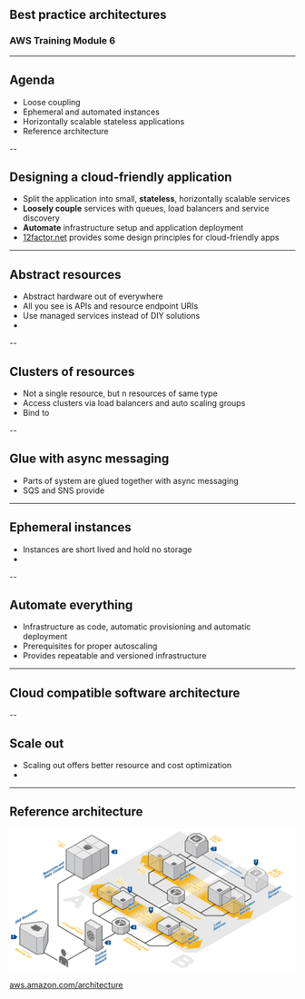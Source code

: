 
## Best practice architectures
### AWS Training Module 6

---

## Agenda

- Loose coupling
- Ephemeral and automated instances
- Horizontally scalable stateless applications
- Reference architecture

--

## Designing a cloud-friendly application

- Split the application into small, **stateless**, horizontally scalable services
- **Loosely couple** services with queues, load balancers and service discovery
- **Automate** infrastructure setup and application deployment
- [12factor.net](http://12factor.net/) provides some design principles for cloud-friendly apps

---

## Abstract resources

- Abstract hardware out of everywhere
- All you see is APIs and resource endpoint URIs
- Use managed services instead of DIY solutions
-

--

## Clusters of resources

- Not a single resource, but n resources of same type
- Access clusters via load balancers and auto scaling groups
- Bind to

--

## Glue with async messaging

- Parts of system are glued together with async messaging
- SQS and SNS provide

---

## Ephemeral instances

- Instances are short lived and hold no storage
-

--

## Automate everything

- Infrastructure as code, automatic provisioning and automatic deployment
- Prerequisites for proper autoscaling
- Provides repeatable and versioned infrastructure

---

## Cloud compatible software architecture

--

## Scale out

- Scaling out offers better resource and cost optimization
-

---

## Reference architecture

![Web hosting reference architecture](/images/aws_reference_architecture_web_hosting.png)

[aws.amazon.com/architecture](http://aws.amazon.com/architecture/)
